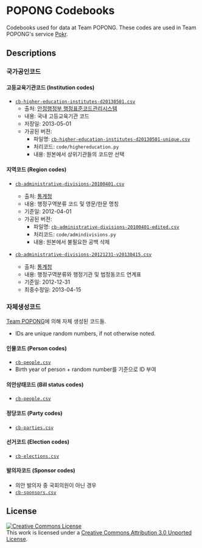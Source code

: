 POPONG Codebooks
================

Codebooks used for data at Team POPONG.
These codes are used in Team POPONG's service [Pokr](http://pokr.kr).

## Descriptions
### 국가공인코드

#### 고등교육기관코드 (Institution codes)
- [`cb-higher-education-institutes-d20130501.csv`](http://raw.github.com/teampopong/codebooks/master/cb-higher-education-institutes-d20130501.csv)
    - 출처: [안정행정부 행정표준코드관리시스템](http://www.code.go.kr/std/jsp/stdcode/orgCodeL.jsp)
    - 내용: 국내 고등교육기관 코드
    - 저장일: 2013-05-01
    - 가공된 버젼:
        - 파일명: [`cb-higher-education-institutes-d20130501-unique.csv`](http://raw.github.com/teampopong/codebooks/master/cb-higher-education-institutes-d20130501-unique.csv)
        - 처리코드: `code/highereducation.py`
        - 내용: 원본에서 상위기관들의 코드만 선택

#### 지역코드 (Region codes)
- [`cb-administrative-divisions-20100401.csv`](http://raw.github.com/teampopong/codebooks/master/cb-administrative-divisions-20100401.csv)
    - 출처: [통계청](http://kostat.go.kr/kssc/board_notice/BoardAction.do?method=view&board_id=3&seq=8&num=8&parent_num=0&page=2&sdate=&edate=&search_mode=&keyword=&position=&catgrp=kssc&catid1=kssc06&catid2=&catid3=&catid4=#startHeader)
    - 내용: 행정구역분류 코드 및 영문/한문 명칭
    - 기준일: 2012-04-01
    - 가공된 버젼:
        - 파일명: [`cb-administrative-divisions-20100401-edited.csv`](http://raw.github.com/teampopong/codebooks/master/cb-administrative-divisions-20100401-edited.csv)
        - 처리코드: `code/admindivisions.py`
        - 내용: 원본에서 불필요한 공백 삭제

- [`cb-administrative-divisions-20121231-v20130415.csv`](http://raw.github.com/teampopong/codebooks/master/cb-administrative-divisions-20121231-v20130415.csv)
    - 출처: [통계청](http://kostat.go.kr/kssc/board_notice/BoardAction.do?method=list&board_id=3&catgrp=kssc&catid1=kssc06&catid2=kssc06a)
    - 내용: 행정구역분류와 행정기관 및 법정동코드 연계표
    - 기준일: 2012-12-31
    - 최종수정일: 2013-04-15


### 자체생성코드
[Team POPONG](http://popong.com)에 의해 자체 생성된 코드들.
- IDs are unique random numbers, if not otherwise noted.

#### 인물코드 (Person codes)
- [`cb-people.csv`](https://github.com/teampopong/codebooks/blob/master/cb-people.csv)
- Birth year of person + random number를 기준으로 ID 부여

#### 의안상태코드 (Bill status codes)
- [`cb-people.csv`](https://github.com/teampopong/codebooks/blob/master/cb-bill-statuses.csv)

#### 정당코드 (Party codes)
- [`cb-parties.csv`](https://github.com/teampopong/codebooks/blob/master/cb-parties.csv)

#### 선거코드 (Election codes)
- [`cb-elections.csv`](https://github.com/teampopong/codebooks/blob/master/cb-elections.csv)

#### 발의자코드 (Sponsor codes)
- 의안 발의자 중 국회의원이 아닌 경우
- [`cb-sponsors.csv`](https://github.com/teampopong/codebooks/blob/master/cb-sponsors.csv)

## License
<a rel="license" href="http://creativecommons.org/licenses/by/3.0/"><img alt="Creative Commons License" style="border-width:0" src="http://i.creativecommons.org/l/by/3.0/88x31.png" /></a><br />This work is licensed under a <a rel="license" href="http://creativecommons.org/licenses/by/3.0/">Creative Commons Attribution 3.0 Unported License</a>.
